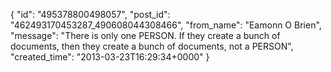  {
   "id": "495378800498057",
   "post_id": "462493170453287_490608044308466",
   "from_name": "Eamonn O Brien",
   "message": "There is only one PERSON. If they create a bunch of documents, then they create a bunch of documents, not a PERSON",
   "created_time": "2013-03-23T16:29:34+0000"
 }
